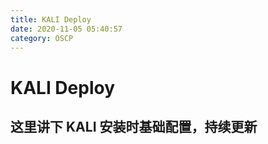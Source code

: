 ```yaml
---
title: KALI Deploy
date: 2020-11-05 05:40:57
category: OSCP
---
```


# KALI Deploy

## 这里讲下 KALI 安装时基础配置，持续更新